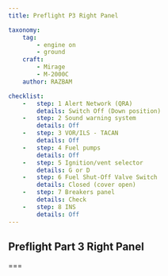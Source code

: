 ```yaml
---
title: Preflight P3 Right Panel

taxonomy:
    tag:
        - engine on
        - ground
    craft:
        - Mirage
        - M-2000C
    author: RAZBAM

checklist:
    -   step: 1 Alert Network (QRA)   
        details: Switch Off (Down position) 
    -   step: 2 Sound warning system   
        details: Off 
    -   step: 3 VOR/ILS - TACAN   
        details: Off 
    -   step: 4 Fuel pumps   
        details: Off 
    -   step: 5 Ignition/vent selector   
        details: G or D 
    -   step: 6 Fuel Shut-Off Valve Switch   
        details: Closed (cover open) 
    -   step: 7 Breakers panel   
        details: Check 
    -   step: 8 INS   
        details: Off
---
```


## Preflight Part 3 Right Panel

===

